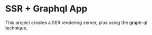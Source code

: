 # SSR + Graphql App
This project creates a SSR rendering server, plus using the graph-ql technique. 
